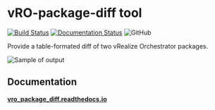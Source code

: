 # vRO-package-diff tool

[![Build Status](https://travis-ci.org/lrivallain/vro-package-diff.svg?branch=master)](https://travis-ci.org/lrivallain/vro-package-diff)
[![Documentation Status](https://readthedocs.org/projects/vro_package_diff/badge/?version=latest)](https://vro_package_diff.readthedocs.io/en/latest/?badge=latest)
![GitHub](https://img.shields.io/github/license/lrivallain/vro-package-diff)

Provide a table-formated diff of two vRealize Orchestrator packages.

![Sample of output](./docs/_static/vro-package-diff-sample.png)

## Documentation

**[vro_package_diff.readthedocs.io](https://vro_package_diff.readthedocs.io/)**
